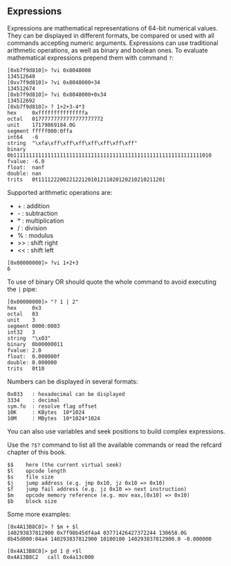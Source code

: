 ## Expressions

Expressions are mathematical representations of 64-bit numerical values.
They can be displayed in different formats, be compared or used with all commands
accepting numeric arguments. Expressions can use traditional arithmetic operations,
as well as binary and boolean ones.
To evaluate mathematical expressions prepend them with command `?`:
```
[0xb7f9d810]> ?vi 0x8048000
134512640
[0xv7f9d810]> ?vi 0x8048000+34
134512674
[0xb7f9d810]> ?vi 0x8048000+0x34
134512692
[0xb7f9d810]> ? 1+2+3-4*3
hex     0xfffffffffffffffa
octal   01777777777777777777772
unit    17179869184.0G
segment fffff000:0ffa
int64   -6
string  "\xfa\xff\xff\xff\xff\xff\xff\xff"
binary  0b1111111111111111111111111111111111111111111111111111111111111010
fvalue: -6.0
float:  nanf
double: nan
trits   0t11112220022122120101211020120210210211201
```
Supported arithmetic operations are:

 *  \+ : addition
 *  \- : subtraction
 *  \* : multiplication
 *  / : division
 *  % : modulus
 *  \>> : shift right
 *  << : shift left

```
[0x00000000]> ?vi 1+2+3
6
```

To use of binary OR should quote the whole command to avoid executing the `|` pipe:
```
[0x00000000]> "? 1 | 2"
hex     0x3
octal   03
unit    3
segment 0000:0003
int32   3
string  "\x03"
binary  0b00000011
fvalue: 2.0
float:  0.000000f
double: 0.000000
trits   0t10
```

Numbers can be displayed in several formats:
```
0x033   : hexadecimal can be displayed
3334    : decimal
sym.fo  : resolve flag offset
10K     : KBytes  10*1024
10M     : MBytes  10*1024*1024
```

You can also use variables and seek positions to build complex expressions.

Use the `?$?` command to list all the available commands or read the refcard chapter of this book.

```
$$    here (the current virtual seek)
$l    opcode length
$s    file size
$j    jump address (e.g. jmp 0x10, jz 0x10 => 0x10)
$f    jump fail address (e.g. jz 0x10 => next instruction)
$m    opcode memory reference (e.g. mov eax,[0x10] => 0x10)
$b    block size
```

Some more examples:
```
[0x4A13B8C0]> ? $m + $l
140293837812900 0x7f98b45df4a4 03771426427372244 130658.0G 8b45d000:04a4 140293837812900 10100100 140293837812900.0 -0.000000
```
```
[0x4A13B8C0]> pd 1 @ +$l
0x4A13B8C2   call 0x4a13c000
```
